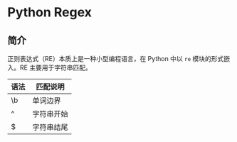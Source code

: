 # Python Regex

## 简介

正则表达式（RE）本质上是一种小型编程语言，在 Python 中以 `re` 模块的形式嵌入。RE 主要用于字符串匹配。

|语法|匹配说明|
|---|---|
|\b|单词边界|
|^|字符串开始|
|$|字符串结尾|
